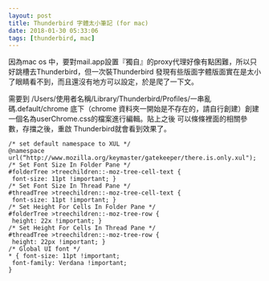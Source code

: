 ```yaml
---
layout: post
title: Thunderbird 字體太小筆記 (for mac)
date: 2018-01-30 05:33:06
tags: [thunderbird, mac]
---
```


因為mac os 中，要對mail.app設置『獨自』的proxy代理好像有點困難，所以只好跳槽去Thunderbird，但一次裝Thunderbird 發現有些版面字體版面實在是太小了眼睛看不到，而且還沒有地方可以設定，於是爬了一下文。

<!-- more --> 

需要到 /Users/使用者名稱/Library/Thunderbird/Profiles/一串亂碼.default/chrome 底下（chrome 資料夾一開始是不存在的，請自行創建）創建一個名為userChrome.css的檔案進行編輯。貼上之後 可以條條裡面的相關參數，存擋之後，重啟 Thunderbird就會看到效果了。

```
/* set default namespace to XUL */
@namespace
url(“http://www.mozilla.org/keymaster/gatekeeper/there.is.only.xul");
/* Set Font Size In Folder Pane */
#folderTree >treechildren::-moz-tree-cell-text {
 font-size: 11pt !important; }
/* Set Font Size In Thread Pane */
#threadTree >treechildren::-moz-tree-cell-text {
 font-size: 11pt !important; }
/* Set Height For Cells In Folder Pane */
#folderTree >treechildren::-moz-tree-row {
 height: 22x !important; }
/* Set Height For Cells In Thread Pane */
#threadTree >treechildren::-moz-tree-row {
 height: 22px !important; }
/* Global UI font */
* { font-size: 11pt !important;
 font-family: Verdana !important;
}
```
